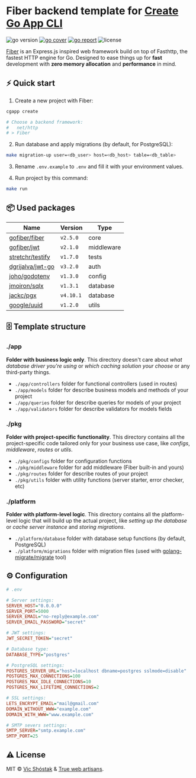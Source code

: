 # Fiber backend template for [Create Go App CLI](https://github.com/create-go-app/cli)

<img src="https://img.shields.io/badge/Go-1.16+-00ADD8?style=for-the-badge&logo=go" alt="go version" />&nbsp;<a href="https://gocover.io/github.com/create-go-app/fiber-go-template/pkg/apiserver" target="_blank"><img src="https://img.shields.io/badge/Go_Cover-87%25-success?style=for-the-badge&logo=none" alt="go cover" /></a>&nbsp;<a href="https://goreportcard.com/report/github.com/create-go-app/fiber-go-template" target="_blank"><img src="https://img.shields.io/badge/Go_report-A+-success?style=for-the-badge&logo=none" alt="go report" /></a>&nbsp;<img src="https://img.shields.io/badge/license-mit-red?style=for-the-badge&logo=none" alt="license" />

[Fiber](https://gofiber.io/) is an Express.js inspired web framework build on top of Fasthttp, the fastest HTTP engine for Go. Designed to ease things up for **fast** development with **zero memory allocation** and **performance** in mind.

## ⚡️ Quick start

1. Create a new project with Fiber:

```bash
cgapp create

# Choose a backend framework:
#   net/http
# > Fiber
```

2. Run database and apply migrations (by default, for PostgreSQL):

```bash
make migration-up user=<db_user> host=<db_host> table=<db_table>
```

3. Rename `.env.example` to `.env` and fill it with your environment values.

4. Run project by this command:

```bash
make run
```

## 📦 Used packages

| Name                                                    | Version   | Type       |
| ------------------------------------------------------- | --------- | ---------- |
| [gofiber/fiber](https://github.com/gofiber/fiber)       | `v2.5.0`  | core       |
| [gofiber/jwt](https://github.com/gofiber/jwt)           | `v2.1.0`  | middleware |
| [stretchr/testify](https://github.com/stretchr/testify) | `v1.7.0`  | tests      |
| [dgrijalva/jwt-go](https://github.com/dgrijalva/jwt-go) | `v3.2.0`  | auth       |
| [joho/godotenv](https://github.com/joho/godotenv)       | `v1.3.0`  | config     |
| [jmoiron/sqlx](https://github.com/jmoiron/sqlx)         | `v1.3.1`  | database   |
| [jackc/pgx](https://github.com/jackc/pgx)               | `v4.10.1` | database   |
| [google/uuid](https://github.com/google/uuid)           | `v1.2.0`  | utils      |

## 🗄 Template structure

### ./app

**Folder with business logic only**. This directory doesn't care about _what database driver you're using_ or _which caching solution your choose_ or any third-party things.

- `./app/controllers` folder for functional controllers (used in routes)
- `./app/models` folder for describe business models and methods of your project
- `./app/queries` folder for describe queries for models of your project
- `./app/validators` folder for describe validators for models fields

### ./pkg

**Folder with project-specific functionality**. This directory contains all the project-specific code tailored only for your business use case, like _configs_, _middleware_, _routes_ or _utils_.

- `./pkg/configs` folder for configuration functions
- `./pkg/middleware` folder for add middleware (Fiber built-in and yours)
- `./pkg/routes` folder for describe routes of your project
- `./pkg/utils` folder with utility functions (server starter, error checker, etc)

### ./platform

**Folder with platform-level logic**. This directory contains all the platform-level logic that will build up the actual project, like _setting up the database_ or _cache server instance_ and _storing migrations_.

- `./platform/database` folder with database setup functions (by default, PostgreSQL)
- `./platform/migrations` folder with migration files (used with [golang-migrate/migrate](https://github.com/golang-migrate/migrate) tool)

## ⚙️ Configuration

```ini
# .env

# Server settings:
SERVER_HOST="0.0.0.0"
SERVER_PORT=5000
SERVER_EMAIL="no-reply@example.com"
SERVER_EMAIL_PASSWORD="secret"

# JWT settings:
JWT_SECRET_TOKEN="secret"

# Database type:
DATABASE_TYPE="postgres"

# PostgreSQL settings:
POSTGRES_SERVER_URL="host=localhost dbname=postgres sslmode=disable"
POSTGRES_MAX_CONNECTIONS=100
POSTGRES_MAX_IDLE_CONNECTIONS=10
POSTGRES_MAX_LIFETIME_CONNECTIONS=2

# SSL settings:
LETS_ENCRYPT_EMAIL="mail@gmail.com"
DOMAIN_WITHOUT_WWW="example.com"
DOMAIN_WITH_WWW="www.example.com"

# SMTP severs settings:
SMTP_SERVER="smtp.example.com"
SMTP_PORT=25
```

## ⚠️ License

MIT &copy; [Vic Shóstak](https://github.com/koddr) & [True web artisans](https://1wa.co/).
